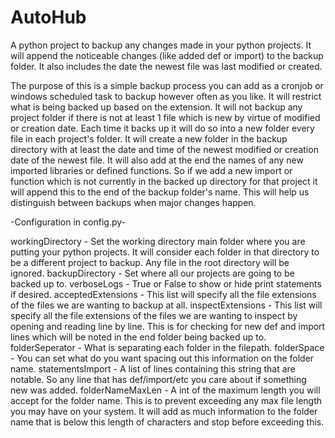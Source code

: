 # AutoHub
A python project to backup any changes made in your python projects. It will append the noticeable changes (like added def or import) to the backup folder. It also includes the date the newest file was last modified or created.

The purpose of this is a simple backup process you can add as a cronjob or windows scheduled task to backup however often as you like.
It will restrict what is being backed up based on the extension.
It will not backup any project folder if there is not at least 1 file which is new by virtue of modified or creation date.
Each time it backs up it will do so into a new folder every file in each project's folder.
It will create a new folder in the backup directory with at least the date and time of the newest modified or creation date of the newest file.
It will also add at the end the names of any new imported libraries or defined functions. So if we add a new import or function which is not currently in the backed up directory for that project it will append this to the end of the backup folder's name. This will help us distinguish between backups when major changes happen.

-Configuration in config.py-

workingDirectory - Set the working directory main folder where you are putting your python projects. It will consider each folder in that directory to be a different project to backup. Any file in the root directory will be ignored.
backupDirectory - Set where all our projects are going to be backed up to.
verboseLogs - True or False to show or hide print statements if desired.
acceptedExtensions - This list will specify all the file extensions of the files we are wanting to backup at all.
inspectExtensions - This list will specify all the file extensions of the files we are wanting to inspect by opening and reading line by line. This is for checking for new def and import lines which will be noted in the end folder being backed up to.
folderSeperator - What is separating each folder in the filepath.
folderSpace - You can set what do you want spacing out this information on the folder name.
statementsImport - A list of lines containing this string that are notable. So any line that has def/import/etc you care about if something new was added.
folderNameMaxLen - A int of the maximum length you will accept for the folder name. This is to prevent exceeding any max file length you may have on your system. It will add as much information to the folder name that is below this length of characters and stop before exceeding this.
